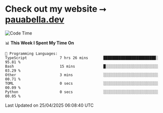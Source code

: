 # Check out my website ⭢ [pauabella.dev](https://pauabella.dev)

<!--START_SECTION:waka-->
![Code Time](http://img.shields.io/badge/Code%20Time-4%2C356%20hrs-blue)

📊 **This Week I Spent My Time On** 

```text
💬 Programming Languages: 
TypeScript               7 hrs 26 mins       ████████████████████████░   95.81 % 
Bash                     15 mins             █░░░░░░░░░░░░░░░░░░░░░░░░   03.29 % 
Other                    3 mins              ░░░░░░░░░░░░░░░░░░░░░░░░░   00.71 % 
TOML                     0 secs              ░░░░░░░░░░░░░░░░░░░░░░░░░   00.09 % 
Python                   0 secs              ░░░░░░░░░░░░░░░░░░░░░░░░░   00.05 % 
```


 Last Updated on 25/04/2025 06:08:40 UTC
<!--END_SECTION:waka-->
